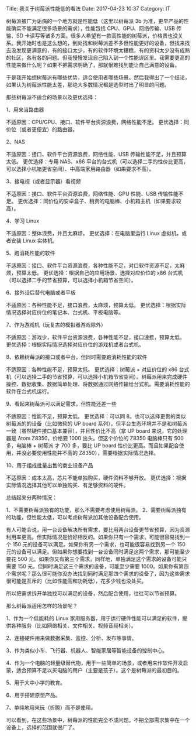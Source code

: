 Title: 我关于树莓派性能低的看法
Date: 2017-04-23 10:37
Category: IT

树莓派被广为诟病的一个地方就是性能低（这里以树莓派 3b 为准，更早产品的性能确实不能满足很多场景的需求），性能包括 CPU、GPU、网络传输、USB 传输、SD 卡读写等诸多方面。很多人希望有一款高性能的树莓派，价格贵也没关系。我开始时也是这么想的，到处找和树莓派差不多但性能更好的设备，但找来找去没发现更满意的，有的接口太少，有的软件环境太糟糕，有的资料太少没有成熟的社区，各有各的问题。但我慢慢发现自己陷入到一个性能误区里。我需要更高的性能来做什么呢？如果不把需求明确了，那就很难找到能让自己满意的设备。

于是我开始想树莓派有哪些优势，适合使用者哪些场景。然后我得出了一个结论，如果认为树莓派性能太差，那绝大多数情况都是选型时出了明显的问题。

那些树莓派不适合的场景以及更优选择：

1、用来当路由器

不适原因：CPU/GPU、接口、软件平台资源浪费，网络性能不足。
更优选择：同价位（或者更便宜）的路由器。

2、NAS

不适原因：接口、软件平台资源浪费，网络性能、USB 传输性能不足，并且预算太低。
更优选择：专用 NAS、x86 平台的台式机（可以选择二手的性价比更高，可以选择小机箱更省空间）、中高端家用路由器（如果要求不高）。

3、接电视（或者显示器）看视频

不适原因：接口、软件平台资源浪费，网络性能、GPU 性能、USB 传输性能不足。
更优选择：同价位的安卓盒子、稍贵的电脑棒、小机箱主机（如果要求较高）。

4、学习 Linux

不适原因：整体浪费，并且太麻烦。
更优选择：在电脑里运行 Linux 虚拟机，或者安装 Linux 实体机。

5、跑消耗性能的软件

不适原因：接口、软件平台资源浪费，各种性能不足，对口软件资源不足，太麻烦，预算太低。
更优选择：根据自己的应用场景，选择对应价位的 x86 台式机（可以选择二手的节省预算，可以选择小机箱节省空间）。

6、接外设后替代电脑或者平板

不适原因：各种性能不足，接口浪费，太麻烦，预算太低。
更优选择：根据实际情况选择对应价位的笔记本、台式机、平板电脑等。

7、作为游戏机（玩复古的模拟器游戏除外）

不适原因：游戏少，软件平台资源浪费，各种性能不足，接口浪费，预算太低。
更优选择：根据实际情况选择对应价位的游戏机或者台式机。

8、依赖树莓派的接口或者平台，但同时需要跑消耗性能的软件

不适原因：各种性能不足，预算太低。
更优选择：树莓派 + 对应价位的 x86 台式机（可以选择二手的节省预算，可以选择小机箱节省空间）。树莓派用来完成硬件操控、数据收集、数据简单处理、将数据通过网络传输给台式机。需要消耗性能的软件在台式机运行。

9、看起来树莓派可以满足需求，但性能还差一些

不适原因：性能不足，预算太低。
更优选择：可以同 8。也可以选择更贵的类似树莓派的的设备（比如微软的 UP board 系列），但平台生态环境并不是和树莓派一致（虽然硬件接口基本兼容），并且性价比不高（拿 UP board 来说，它的处理器是 Atom Z8350，价格要 1000 出头。但这个价位的 Z8350 电脑棒只有 500 多，电脑棒 + 树莓派 才 700 多，要比 UP board 性价比更高。而且如果配合使用，并没必要使用性能并不高的 Z8350），需要根据实际情况选择。

10、用于组成批量出售的商业设备产品

不适原因：成本太高，芯片不能单独购买，硬件资料不够开放。
更优选择：根据实际情况选择其他可以单独购买、有足够资料的硬件。

总结起来分两种情况：

1、不需要树莓派独有的功能，那么不需要考虑使用树莓派。
2、需要树莓派独有的功能，但性能太低，可以考虑树莓派加其他设备配合使用。

有人可能会说，用一台设备解决所有需求，要比用两台设备更节省预算，因为资源利用率更高。但实际情况是恰好相反的。如果你只有一个需求，可能很容易找到一个 150 元的设备可以满足。如果你有另一个需求，也可能很容易找到另一个 150 元的设备可以满足。但如果你想要找到一台设备同时满足这两个需求，那可能至少要花 500 元。如果你又有第三个需求，同样地，单独满足这个需求的设备可能只需要 150 元，但同时满足这三个需求的设备，可能至少需要 1000。如果你有第四个需求呢？那么很可能你没办法找到同时满足那四个需求的设备了，因为这些需求很可能是互斥的（比如性能高和功耗低），花多少钱也没处买。

所以把需求拆开单独找可以满足的设备，然后配合使用，往往可以节省预算。

那么树莓派适用怎样的场景呢？

1、作为一个低能耗的 Linux 家用服务器，用于运行硬件性能可以满足的软件，提供各种服务（比如网络相关、文件相关、视频音频相关）。

2、连接硬件用来做数据采集、监控、分析、发布等事情。

3、作为类似小车、飞行器、机器人、智能家居等智能设备的控制中心。

4、作为一个电脑的轻量级替代物，用于一些简单的场景，或者用来作软件开发启蒙，适合预算不足以买电脑的用户（主要是孩子）。这个是树莓派的最初目的。

5、用于大中小学的教育。

6、用于搭建原型产品。

7、单纯地用来玩（折腾）而不是使用。

可以看到，在这些场景中，树莓派的性能完全不成问题。不把全部需求集中在一个设备上，选择的范围就很广了。
